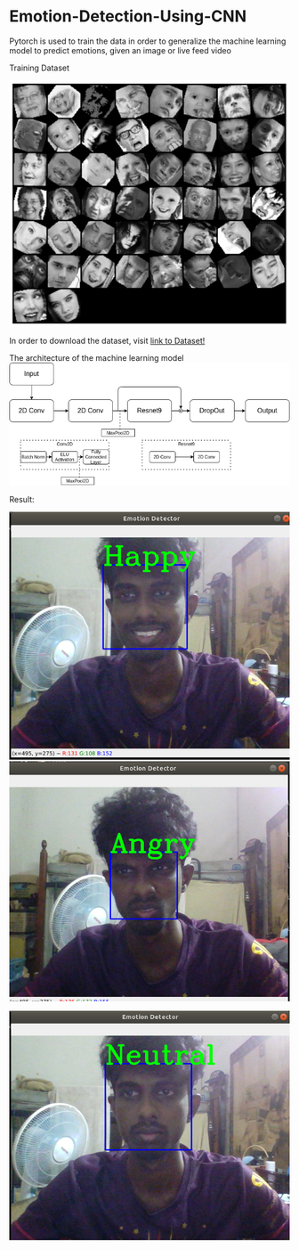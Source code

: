 # Emotion-Detection-Using-CNN
Pytorch is used to train the data in order to generalize the machine learning model to predict emotions, given an image or live feed video

Training Dataset

![Dataset](dataset.png)

In order to download the dataset, visit [link to Dataset!](https://www.kaggle.com/jonathanoheix/face-expression-recognition-dataset)

The architecture of the machine learning model
![CNN Architecture](CNN.png)


Result:

![Happy](Happy.png)
![Angry](Angry.png)

![Neutral](Neutral.png)


